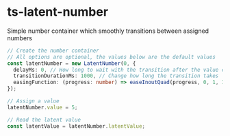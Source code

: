 # ts-latent-number
Simple number container which smoothly transitions between assigned numbers

```ts
// Create the number container
// All options are optional, the values below are the default values
const latentNumber = new LatentNumber(0, {
  delayMs: 0, // How long to wait with the transition after the value changes
  transitionDurationMs: 1000, // Change how long the transition takes
  easingFunction: (progress: number) => easeInoutQuad(progress, 0, 1, 1) // Set a custom easing function
});

// Assign a value
latentNumber.value = 5;

// Read the latent value
const latentValue = latentNumber.latentValue;
```